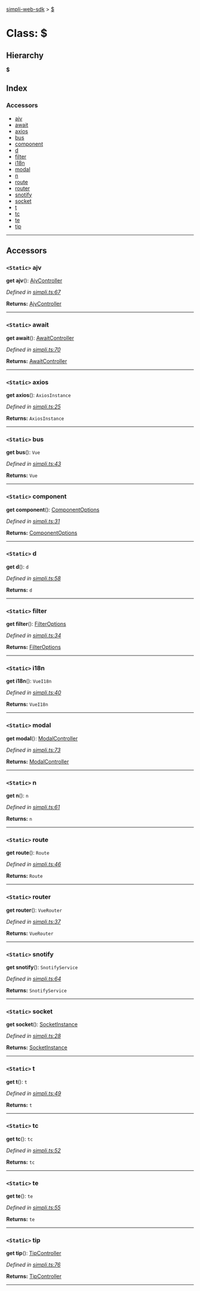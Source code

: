 [simpli-web-sdk](../README.md) > [$](../classes/_.md)

# Class: $

## Hierarchy

**$**

## Index

### Accessors

* [ajv](_.md#ajv)
* [await](_.md#await)
* [axios](_.md#axios)
* [bus](_.md#bus)
* [component](_.md#component)
* [d](_.md#d)
* [filter](_.md#filter)
* [i18n](_.md#i18n)
* [modal](_.md#modal)
* [n](_.md#n)
* [route](_.md#route)
* [router](_.md#router)
* [snotify](_.md#snotify)
* [socket](_.md#socket)
* [t](_.md#t)
* [tc](_.md#tc)
* [te](_.md#te)
* [tip](_.md#tip)

---

## Accessors

<a id="ajv"></a>

### `<Static>` ajv

**get ajv**(): [AjvController](ajvcontroller.md)

*Defined in [simpli.ts:67](https://github.com/simplitech/simpli-web-sdk/blob/a829314/src/simpli.ts#L67)*

**Returns:** [AjvController](ajvcontroller.md)

___
<a id="await"></a>

### `<Static>` await

**get await**(): [AwaitController](awaitcontroller.md)

*Defined in [simpli.ts:70](https://github.com/simplitech/simpli-web-sdk/blob/a829314/src/simpli.ts#L70)*

**Returns:** [AwaitController](awaitcontroller.md)

___
<a id="axios"></a>

### `<Static>` axios

**get axios**(): `AxiosInstance`

*Defined in [simpli.ts:25](https://github.com/simplitech/simpli-web-sdk/blob/a829314/src/simpli.ts#L25)*

**Returns:** `AxiosInstance`

___
<a id="bus"></a>

### `<Static>` bus

**get bus**(): `Vue`

*Defined in [simpli.ts:43](https://github.com/simplitech/simpli-web-sdk/blob/a829314/src/simpli.ts#L43)*

**Returns:** `Vue`

___
<a id="component"></a>

### `<Static>` component

**get component**(): [ComponentOptions](../interfaces/componentoptions.md)

*Defined in [simpli.ts:31](https://github.com/simplitech/simpli-web-sdk/blob/a829314/src/simpli.ts#L31)*

**Returns:** [ComponentOptions](../interfaces/componentoptions.md)

___
<a id="d"></a>

### `<Static>` d

**get d**(): `d`

*Defined in [simpli.ts:58](https://github.com/simplitech/simpli-web-sdk/blob/a829314/src/simpli.ts#L58)*

**Returns:** `d`

___
<a id="filter"></a>

### `<Static>` filter

**get filter**(): [FilterOptions](../interfaces/filteroptions.md)

*Defined in [simpli.ts:34](https://github.com/simplitech/simpli-web-sdk/blob/a829314/src/simpli.ts#L34)*

**Returns:** [FilterOptions](../interfaces/filteroptions.md)

___
<a id="i18n"></a>

### `<Static>` i18n

**get i18n**(): `VueI18n`

*Defined in [simpli.ts:40](https://github.com/simplitech/simpli-web-sdk/blob/a829314/src/simpli.ts#L40)*

**Returns:** `VueI18n`

___
<a id="modal"></a>

### `<Static>` modal

**get modal**(): [ModalController](modalcontroller.md)

*Defined in [simpli.ts:73](https://github.com/simplitech/simpli-web-sdk/blob/a829314/src/simpli.ts#L73)*

**Returns:** [ModalController](modalcontroller.md)

___
<a id="n"></a>

### `<Static>` n

**get n**(): `n`

*Defined in [simpli.ts:61](https://github.com/simplitech/simpli-web-sdk/blob/a829314/src/simpli.ts#L61)*

**Returns:** `n`

___
<a id="route"></a>

### `<Static>` route

**get route**(): `Route`

*Defined in [simpli.ts:46](https://github.com/simplitech/simpli-web-sdk/blob/a829314/src/simpli.ts#L46)*

**Returns:** `Route`

___
<a id="router"></a>

### `<Static>` router

**get router**(): `VueRouter`

*Defined in [simpli.ts:37](https://github.com/simplitech/simpli-web-sdk/blob/a829314/src/simpli.ts#L37)*

**Returns:** `VueRouter`

___
<a id="snotify"></a>

### `<Static>` snotify

**get snotify**(): `SnotifyService`

*Defined in [simpli.ts:64](https://github.com/simplitech/simpli-web-sdk/blob/a829314/src/simpli.ts#L64)*

**Returns:** `SnotifyService`

___
<a id="socket"></a>

### `<Static>` socket

**get socket**(): [SocketInstance](../interfaces/socketinstance.md)

*Defined in [simpli.ts:28](https://github.com/simplitech/simpli-web-sdk/blob/a829314/src/simpli.ts#L28)*

**Returns:** [SocketInstance](../interfaces/socketinstance.md)

___
<a id="t"></a>

### `<Static>` t

**get t**(): `t`

*Defined in [simpli.ts:49](https://github.com/simplitech/simpli-web-sdk/blob/a829314/src/simpli.ts#L49)*

**Returns:** `t`

___
<a id="tc"></a>

### `<Static>` tc

**get tc**(): `tc`

*Defined in [simpli.ts:52](https://github.com/simplitech/simpli-web-sdk/blob/a829314/src/simpli.ts#L52)*

**Returns:** `tc`

___
<a id="te"></a>

### `<Static>` te

**get te**(): `te`

*Defined in [simpli.ts:55](https://github.com/simplitech/simpli-web-sdk/blob/a829314/src/simpli.ts#L55)*

**Returns:** `te`

___
<a id="tip"></a>

### `<Static>` tip

**get tip**(): [TipController](tipcontroller.md)

*Defined in [simpli.ts:76](https://github.com/simplitech/simpli-web-sdk/blob/a829314/src/simpli.ts#L76)*

**Returns:** [TipController](tipcontroller.md)

___

